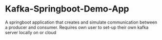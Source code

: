 # Kafka-Springboot-Demo-App

A springboot application that creates and simulate communication between a producer and consumer. 
Requires own user to set-up their own kafka server locally on or cloud
